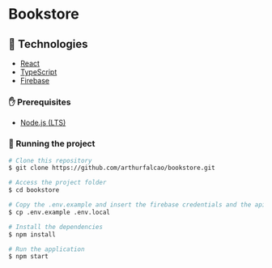 # Bookstore

## :rocket: Technologies

- [React](https://reactjs.org/)
- [TypeScript](https://www.typescriptlang.org/)
- [Firebase](https://firebase.google.com/)

### :hand: Prerequisites

- [Node.js (LTS)](https://nodejs.org/en/)

### :notebook: Running the project

```bash
# Clone this repository
$ git clone https://github.com/arthurfalcao/bookstore.git

# Access the project folder
$ cd bookstore

# Copy the .env.example and insert the firebase credentials and the api url
$ cp .env.example .env.local

# Install the dependencies
$ npm install

# Run the application
$ npm start
```
